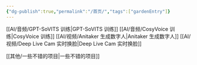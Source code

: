 ```yaml
---
{"dg-publish":true,"permalink":"/首页/","tags":["gardenEntry"]}
---
```


[[AI/音频/GPT-SoVITS 训练\|GPT-SoVITS 训练]]
[[AI/音频/CosyVoice 训练\|CosyVoice 训练]]
[[AI/视频/Anitaker 生成数字人\|Anitaker 生成数字人]]
[[AI/视频/Deep Live Cam 实时换脸\|Deep Live Cam 实时换脸]]

[[其他/一些不错的项目\|一些不错的项目]]



